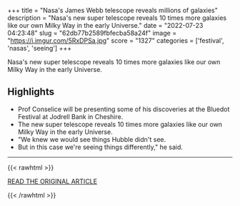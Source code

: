 +++
title = "Nasa's James Webb telescope reveals millions of galaxies"
description = "Nasa's new super telescope reveals 10 times more galaxies like our own Milky Way in the early Universe."
date = "2022-07-23 04:23:48"
slug = "62db77b2589fbfecba58a24f"
image = "https://i.imgur.com/5RxDPSa.jpg"
score = "1327"
categories = ['festival', 'nasas', 'seeing']
+++

Nasa's new super telescope reveals 10 times more galaxies like our own Milky Way in the early Universe.

## Highlights

- Prof Conselice will be presenting some of his discoveries at the Bluedot Festival at Jodrell Bank in Cheshire.
- The new super telescope reveals 10 times more galaxies like our own Milky Way in the early Universe.
- "We knew we would see things Hubble didn't see.
- But in this case we're seeing things differently," he said.

---

{{< rawhtml >}}
  <p class="article-category">
    <a target="_blank" href="https://www.bbc.co.uk/news/science-environment-62259492">READ THE ORIGINAL ARTICLE</a>
  </p>
{{< /rawhtml >}}

